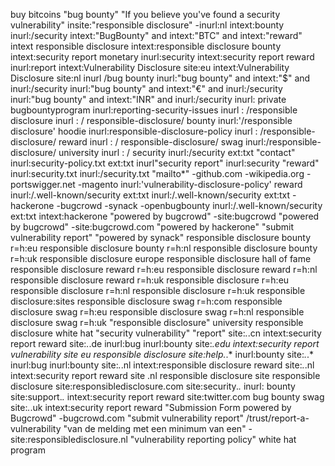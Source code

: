 buy bitcoins "bug bounty"
"If you believe you've found a security vulnerability"
insite:"responsible disclosure" -inurl:nl
intext:bounty inurl:/security
intext:"BugBounty" and intext:"BTC" and intext:"reward"
intext responsible disclosure
intext:responsible disclosure bounty
intext:security report monetary inurl:security 
intext:security report reward inurl:report
intext:Vulnerability Disclosure site:eu
intext:Vulnerability Disclosure site:nl
inurl /bug bounty
inurl:"bug bounty" and intext:"$" and inurl:/security
inurl:"bug bounty" and intext:"€" and inurl:/security
inurl:"bug bounty" and intext:"INR" and inurl:/security
inurl: private bugbountyprogram
inurl:reporting-security-issues
inurl : /responsible disclosure
inurl : / responsible-disclosure/ bounty
inurl:'/responsible disclosure' hoodie
inurl:responsible-disclosure-policy
inurl : /responsible-disclosure/ reward
inurl : / responsible-disclosure/ swag
inurl:/responsible-disclosure/ university
inurl : / security
inurl:/security ext:txt "contact"
inurl:security-policy.txt ext:txt
inurl"security report"
inurl:security "reward"
inurl:security.txt
inurl:/security.txt "mailto*" -github.com  -wikipedia.org -portswigger.net -magento
inurl:'vulnerability-disclosure-policy' reward
inurl:/.well-known/security ext:txt
inurl:/.well-known/security ext:txt -hackerone -bugcrowd -synack -openbugbounty
inurl:/.well-known/security ext:txt intext:hackerone
"powered by bugcrowd" -site:bugcrowd
"powered by bugcrowd" -site:bugcrowd.com
"powered by hackerone" "submit vulnerability report"
"powered by synack"
responsible disclosure bounty r=h:eu
responsible disclosure bounty r=h:nl
responsible disclosure bounty r=h:uk
responsible disclosure europe
responsible disclosure hall of fame
responsible disclosure reward r=h:eu
responsible disclosure reward r=h:nl
responsible disclosure reward r=h:uk
responsible disclosure r=h:eu
responsible disclosure r=h:nl
responsible disclosure r=h:uk
responsible disclosure:sites
responsible disclosure swag r=h:com
responsible disclosure swag r=h:eu
responsible disclosure swag r=h:nl
responsible disclosure swag r=h:uk
"responsible disclosure" university
responsible disclosure white hat
"security vulnerability" "report"
site:*.*.cn intext:security report reward
site:*.*.de inurl:bug inurl:bounty
site:*.edu intext:security report vulnerability
site eu responsible disclosure
site:help.*.* inurl:bounty
site:*.*.* inurl:bug inurl:bounty
site:*.*.nl intext:responsible disclosure reward
site:*.*.nl intext:security report reward
site .nl responsible disclosure
site responsible disclosure
site:responsibledisclosure.com
site:security.*.* inurl: bounty
site:support.*.* intext:security report reward
site:twitter.com bug bounty swag
site:*.*.uk intext:security report reward
"Submission Form powered by Bugcrowd" -bugcrowd.com
"submit vulnerability report"
/trust/report-a-vulnerability
"van de melding met een minimum van een" -site:responsibledisclosure.nl
"vulnerability reporting policy"
white hat program
